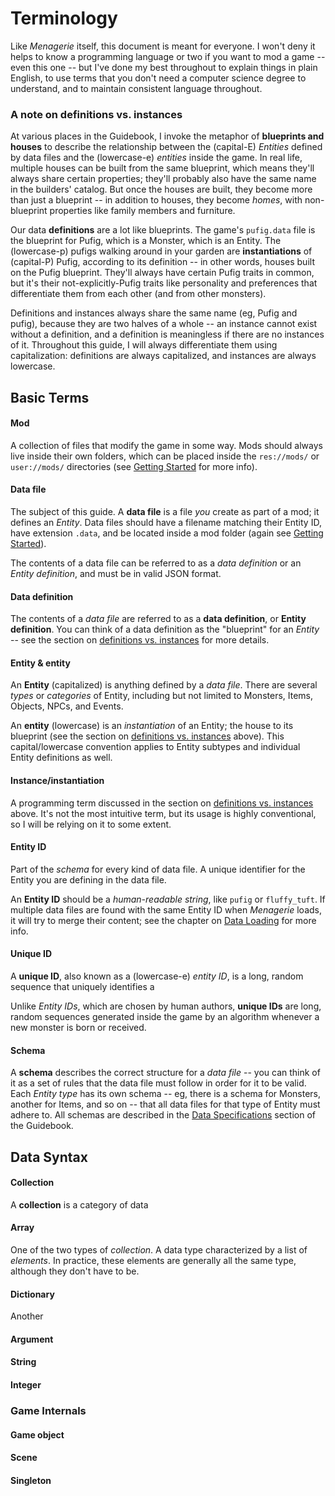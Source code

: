 # Terminology

Like *Menagerie* itself, this document is meant for everyone. I won't deny it helps to know a programming language or two if you want to mod a game -- even this one -- but I've done my best throughout to explain things in plain English, to use terms that you don't need a computer science degree to understand, and to maintain consistent language throughout.

### A note on definitions vs. instances

At various places in the Guidebook, I invoke the metaphor of **blueprints and houses** to describe the relationship between the (capital-E) *Entities* defined by data files and the (lowercase-e) *entities* inside the game. In real life, multiple houses can be built from the same blueprint, which means they'll always share certain properties; they'll probably also have the same name in the builders' catalog. But once the houses are built, they become more than just a blueprint -- in addition to houses, they become *homes*, with non-blueprint properties like family members and furniture.

Our data **definitions** are a lot like blueprints. The game's `pufig.data` file is the blueprint for Pufig, which is a Monster, which is an Entity. The (lowercase-p) pufigs walking around in your garden are **instantiations** of (capital-P) Pufig, according to its definition -- in other words, houses built on the Pufig blueprint. They'll always have certain Pufig traits in common, but it's their not-explicitly-Pufig traits like personality and preferences that differentiate them from each other (and from other monsters).

Definitions and instances always share the same name (eg, Pufig and pufig), because they are two halves of a whole -- an instance cannot exist without a definition, and a definition is meaningless if there are no instances of it. Throughout this guide, I will always differentiate them using capitalization: definitions are always capitalized, and instances are always lowercase.


## Basic Terms

#### Mod

A collection of files that modify the game in some way. Mods should always live inside their own folders, which can be placed inside the `res://mods/` or `user://mods/` directories (see [Getting Started](#) for more info).

#### Data file

The subject of this guide. A **data file** is a file *you* create as part of a mod; it defines an *Entity*. Data files should have a filename matching their Entity ID, have extension `.data`, and be located inside a mod folder (again see [Getting Started](#)).

The contents of a data file can be referred to as a *data definition* or an *Entity definition*, and must be in valid JSON format.

#### Data definition

The contents of a *data file* are referred to as a **data definition**, or **Entity definition**. You can think of a data definition as the "blueprint" for an *Entity* -- see the section on [definitions vs. instances](#a-note-on-definitions-vs-instances) for more details.

#### Entity & entity

An **Entity** (capitalized) is anything defined by a *data file*. There are several *types* or *categories* of Entity, including but not limited to Monsters, Items, Objects, NPCs, and Events.

An **entity** (lowercase) is an *instantiation* of an Entity; the house to its blueprint (see the section on [definitions vs. instances](#a-note-on-definitions-vs-instances) above). This capital/lowercase convention applies to Entity subtypes and individual Entity definitions as well.

#### Instance/instantiation

A programming term discussed in the section on [definitions vs. instances](#a-note-on-definitions-vs-instances) above. It's not the most intuitive term, but its usage is highly conventional, so I will be relying on it to some extent.

#### Entity ID

Part of the *schema* for every kind of data file. A unique identifier for the Entity you are defining in the data file.

An **Entity ID** should be a *human-readable string*, like `pufig` or `fluffy_tuft`. If multiple data files are found with the same Entity ID when *Menagerie* loads, it will try to merge their content; see the chapter on [Data Loading](#) for more info.

#### Unique ID

A **unique ID**, also known as a (lowercase-e) *entity ID*, is a long, random sequence that uniquely identifies a

Unlike *Entity IDs*, which are chosen by human authors, **unique IDs** are long, random sequences generated inside the game by an algorithm whenever a new monster is born or received.

#### Schema

A **schema** describes the correct structure for a *data file* -- you can think of it as a set of rules that the data file must follow in order for it to be valid. Each *Entity type* has its own schema -- eg, there is a schema for Monsters, another for Items, and so on -- that all data files for that type of Entity must adhere to. All schemas are described in the [Data Specifications](#) section of the Guidebook.

## Data Syntax

#### Collection

A **collection** is a category of data

#### Array

One of the two types of *collection*. A data type characterized by a list of *elements*. In practice, these elements are generally all the same type, although they don't have to be.

#### Dictionary

Another

#### Argument

#### String

#### Integer

### Game Internals

#### Game object

#### Scene

#### Singleton
